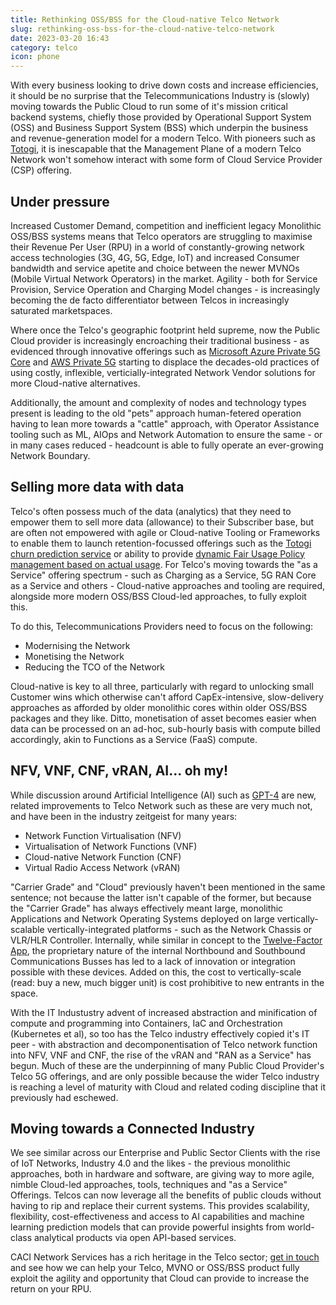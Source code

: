 ```yaml
---
title: Rethinking OSS/BSS for the Cloud-native Telco Network
slug: rethinking-oss-bss-for-the-cloud-native-telco-network
date: 2023-03-20 16:43
category: telco
icon: phone
---
```


With every business looking to drive down costs and increase efficiencies, it should be no surprise that the Telecommunications Industry is (slowly) moving towards the Public Cloud to run some of it's mission critical backend systems, chiefly those provided by Operational Support System (OSS) and Business Support System (BSS) which underpin the business and revenue-generation model for a modern Telco. With pioneers such as [Totogi](https://www.totogi.com), it is inescapable that the Management Plane of a modern Telco Network won't somehow interact with some form of Cloud Service Provider (CSP) offering.

## Under pressure
Increased Customer Demand, competition and inefficient legacy Monolithic OSS/BSS systems means that Telco operators are struggling to maximise their Revenue Per User (RPU) in a world of constantly-growing network access technologies (3G, 4G, 5G, Edge, IoT) and increased Consumer bandwidth and service apetite and choice between the newer MVNOs (Mobile Virtual Network Operators) in the market. Agility - both for Service Provision, Service Operation and Charging Model changes - is increasingly becoming the de facto differentiator between Telcos in increasingly saturated marketspaces. 

Where once the Telco's geographic footprint held supreme, now the Public Cloud provider is increasingly encroaching their traditional business - as evidenced through innovative offerings such as [Microsoft Azure Private 5G Core](https://azure.microsoft.com/en-us/products/private-5g-core) and [AWS Private 5G](https://aws.amazon.com/private5g/) starting to displace the decades-old practices of using costly, inflexible, verticially-integrated Network Vendor solutions for more Cloud-native alternatives.

Additionally, the amount and complexity of nodes and technology types present is leading to the old "pets" approach human-fetered operation having to lean more towards a "cattle" approach, with Operator Assistance tooling such as ML, AIOps and Network Automation to ensure the same - or in many cases reduced - headcount is able to fully operate an ever-growing Network Boundary.

## Selling more data with data
Telco's often possess much of the data (analytics) that they need to empower them to sell more data (allowance) to their Subscriber base, but are often not empowered with agile or Cloud-native Tooling or Frameworks to enable them to launch retention-focussed offerings such as the [Totogi churn prediction service](https://www.thefastmode.com/technology-solutions/30347-totogi-launches-innovative-churn-prediction-service) or ability to provide [dynamic Fair Usage Policy management based on actual usage](https://www.thefastmode.com/technology-solutions/30222-totogi-unveils-availability-of-converged-4g-5g-fair-usage-policy-management). For Telco's moving towards the "as a Service" offering spectrum - such as Charging as a Service, 5G RAN Core as a Service and others - Cloud-native approaches and tooling are required, alongside more modern OSS/BSS Cloud-led approaches, to fully exploit this.

To do this, Telecommunications Providers need to focus on the following:

- Modernising the Network
- Monetising the Network
- Reducing the TCO of the Network

Cloud-native is key to all three, particularly with regard to unlocking small Customer wins which otherwise can't afford CapEx-intensive, slow-delivery approaches as afforded by older monolithic cores within older OSS/BSS packages and they like. Ditto, monetisation of asset becomes easier when data can be processed on an ad-hoc, sub-hourly basis with compute billed accordingly, akin to Functions as a Service (FaaS) compute.

## NFV, VNF, CNF, vRAN, AI... oh my!
While discussion around Artificial Intelligence (AI) such as [GPT-4](https://openai.com/research/gpt-4) are new, related improvements to Telco Network such as these are very much not, and have been in the industry zeitgeist for many years:

- Network Function Virtualisation (NFV)
- Virtualisation of Network Functions (VNF)
- Cloud-native Network Function (CNF)
- Virtual Radio Access Network (vRAN)

"Carrier Grade" and "Cloud" previously haven't been mentioned in the same sentence; not because the latter isn't capable of the former, but because the "Carrier Grade" has always effectively meant large, monolithic Applications and Network Operating Systems deployed on large vertically-scalable vertically-integrated platforms - such as the Network Chassis or VLR/HLR Controller. Internally, while similar in concept to the [Twelve-Factor App](https://12factor.net), the proprietary nature of the internal Northbound and Southbound Communications Busses has led to a lack of innovation or integration possible with these devices. Added on this, the cost to vertically-scale (read: buy a new, much bigger unit) is cost prohibitive to new entrants in the space.

With the IT Industustry advent of increased abstraction and minification of compute and programming into Containers, IaC and Orchestration (Kubernetes et al), so too has the Telco industry effectively copied it's IT peer - with abstraction and decomponentisation of Telco network function into NFV, VNF and CNF, the rise of the vRAN and "RAN as a Service" has begun. Much of these are the underpinning of many Public Cloud Provider's Telco 5G offerings, and are only possible because the wider Telco industry is reaching a level of maturity with Cloud and related coding discipline that it previously had eschewed.

## Moving towards a Connected Industry
We see similar across our Enterprise and Public Sector Clients with the rise of IoT Networks, Industry 4.0 and the likes - the previous monolithic approaches, both in hardware and software, are giving way to more agile, nimble Cloud-led approaches, tools, techniques and "as a Service" Offerings. Telcos can now leverage all the benefits of public clouds without having to rip and replace their current systems. This provides scalability, flexibility, cost-effectiveness and access to AI capabilities and machine learning prediction models that can provide powerful insights from world-class analytical products via open API-based services.

CACI Network Services has a rich heritage in the Telco sector; [get in touch](https://www.caci.co.uk/contact/#contact-form) and see how we can help your Telco, MVNO or OSS/BSS product fully exploit the agility and opportunity that Cloud can provide to increase the return on your RPU.
